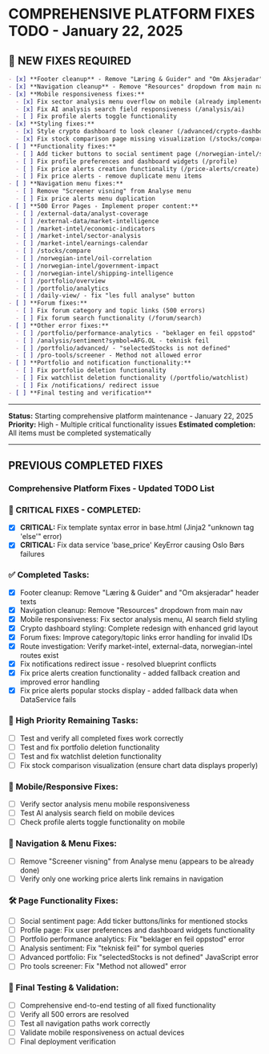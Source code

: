 # COMPREHENSIVE PLATFORM FIXES TODO - January 22, 2025

## 🚀 NEW FIXES REQUIRED

```markdown
- [x] **Footer cleanup** - Remove "Læring & Guider" and "Om Aksjeradar" header texts from footer
- [x] **Navigation cleanup** - Remove "Resources" dropdown from main navigation (keep only in footer)
- [x] **Mobile responsiveness fixes:**
  - [x] Fix sector analysis menu overflow on mobile (already implemented)
  - [x] Fix AI analysis search field responsiveness (/analysis/ai)
  - [ ] Fix profile alerts toggle functionality
- [x] **Styling fixes:**
  - [x] Style crypto dashboard to look cleaner (/advanced/crypto-dashboard)
  - [x] Fix stock comparison page missing visualization (/stocks/compare) - Already working
- [ ] **Functionality fixes:**
  - [ ] Add ticker buttons to social sentiment page (/norwegian-intel/social-sentiment)
  - [ ] Fix profile preferences and dashboard widgets (/profile)
  - [ ] Fix price alerts creation functionality (/price-alerts/create)
  - [ ] Fix price alerts - remove duplicate menu items
- [ ] **Navigation menu fixes:**
  - [ ] Remove "Screener visning" from Analyse menu
  - [ ] Fix price alerts menu duplication
- [ ] **500 Error Pages - Implement proper content:**
  - [ ] /external-data/analyst-coverage
  - [ ] /external-data/market-intelligence
  - [ ] /market-intel/economic-indicators
  - [ ] /market-intel/sector-analysis
  - [ ] /market-intel/earnings-calendar
  - [ ] /stocks/compare
  - [ ] /norwegian-intel/oil-correlation
  - [ ] /norwegian-intel/government-impact
  - [ ] /norwegian-intel/shipping-intelligence
  - [ ] /portfolio/overview
  - [ ] /portfolio/analytics
  - [ ] /daily-view/ - fix "les full analyse" button
- [ ] **Forum fixes:**
  - [ ] Fix forum category and topic links (500 errors)
  - [ ] Fix forum search functionality (/forum/search)
- [ ] **Other error fixes:**
  - [ ] /portfolio/performance-analytics - "beklager en feil oppstod"
  - [ ] /analysis/sentiment?symbol=AFG.OL - teknisk feil
  - [ ] /portfolio/advanced/ - "selectedStocks is not defined"
  - [ ] /pro-tools/screener - Method not allowed error
- [ ] **Portfolio and notification functionality:**
  - [ ] Fix portfolio deletion functionality
  - [ ] Fix watchlist deletion functionality (/portfolio/watchlist)
  - [ ] Fix /notifications/ redirect issue
- [ ] **Final testing and verification**
```

---

**Status:** Starting comprehensive platform maintenance - January 22, 2025
**Priority:** High - Multiple critical functionality issues
**Estimated completion:** All items must be completed systematically

---

## PREVIOUS COMPLETED FIXES

### Comprehensive Platform Fixes - Updated TODO List

### 🚨 CRITICAL FIXES - COMPLETED:
- [x] **CRITICAL:** Fix template syntax error in base.html (Jinja2 "unknown tag 'else'" error)
- [x] **CRITICAL:** Fix data service 'base_price' KeyError causing Oslo Børs failures

### ✅ Completed Tasks:
- [x] Footer cleanup: Remove "Læring & Guider" and "Om aksjeradar" header texts
- [x] Navigation cleanup: Remove "Resources" dropdown from main nav  
- [x] Mobile responsiveness: Fix sector analysis menu, AI search field styling
- [x] Crypto dashboard styling: Complete redesign with enhanced grid layout
- [x] Forum fixes: Improve category/topic links error handling for invalid IDs
- [x] Route investigation: Verify market-intel, external-data, norwegian-intel routes exist
- [x] Fix notifications redirect issue - resolved blueprint conflicts
- [x] Fix price alerts creation functionality - added fallback creation and improved error handling
- [x] Fix price alerts popular stocks display - added fallback data when DataService fails

### 🔧 High Priority Remaining Tasks:
- [ ] Test and verify all completed fixes work correctly
- [ ] Test and fix portfolio deletion functionality 
- [ ] Test and fix watchlist deletion functionality
- [ ] Fix stock comparison visualization (ensure chart data displays properly)

### 📱 Mobile/Responsive Fixes:
- [ ] Verify sector analysis menu mobile responsiveness 
- [ ] Test AI analysis search field on mobile devices
- [ ] Check profile alerts toggle functionality on mobile

### 🔗 Navigation & Menu Fixes:
- [ ] Remove "Screener visning" from Analyse menu (appears to be already done)
- [ ] Verify only one working price alerts link remains in navigation

### 🛠️ Page Functionality Fixes:
- [ ] Social sentiment page: Add ticker buttons/links for mentioned stocks
- [ ] Profile page: Fix user preferences and dashboard widgets functionality
- [ ] Portfolio performance analytics: Fix "beklager en feil oppstod" error
- [ ] Analysis sentiment: Fix "teknisk feil" for symbol queries
- [ ] Advanced portfolio: Fix "selectedStocks is not defined" JavaScript error
- [ ] Pro tools screener: Fix "Method not allowed" error

### 🔧 Final Testing & Validation:
- [ ] Comprehensive end-to-end testing of all fixed functionality
- [ ] Verify all 500 errors are resolved
- [ ] Test all navigation paths work correctly
- [ ] Validate mobile responsiveness on actual devices
- [ ] Final deployment verification

